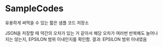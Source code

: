 # SampleCodes

유용하게 써먹을 수 있는 짧은 샘플 코드 저장소

JSON을 저장할 때 약간의 오차가 있는 거 같아서
해당 오차가 여러번 반복해도 늘어나지는 않는지, EPSILON 범위 이내인지를 확인함.
결과: EPSILON 범위 이내였음